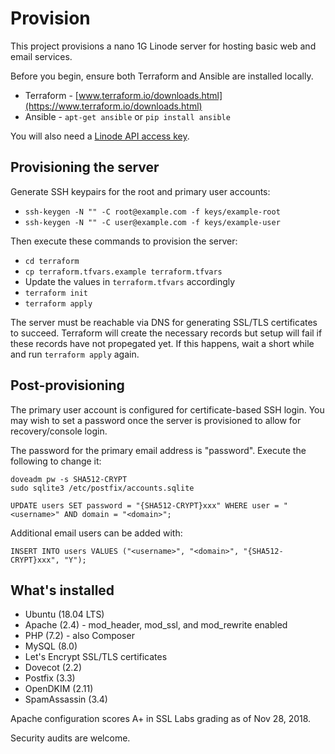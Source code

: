 # Provision

This project provisions a nano 1G Linode server for hosting basic web and email
services.

Before you begin, ensure both Terraform and Ansible are installed locally.

 * Terraform - [www.terraform.io/downloads.html](https://www.terraform.io/downloads.html)
 * Ansible - `apt-get ansible` or `pip install ansible`

You will also need a [Linode API access key](https://www.linode.com/docs/platform/api/getting-started-with-the-linode-api-new-manager/#get-an-access-token).

## Provisioning the server

Generate SSH keypairs for the root and primary user accounts:

  * `ssh-keygen -N "" -C root@example.com -f keys/example-root`
  * `ssh-keygen -N "" -C user@example.com -f keys/example-user`

Then execute these commands to provision the server:

  * `cd terraform`
  * `cp terraform.tfvars.example terraform.tfvars`
  * Update the values in `terraform.tfvars` accordingly
  * `terraform init`
  * `terraform apply`

The server must be reachable via DNS for generating SSL/TLS certificates to
succeed. Terraform will create the necessary records but setup will fail if
these records have not propegated yet. If this happens, wait a short while and
run `terraform apply` again.

## Post-provisioning

The primary user account is configured for certificate-based SSH login. You
may wish to set a password once the server is provisioned to allow for
recovery/console login.

The password for the primary email address is "password". Execute the following
to change it:

    doveadm pw -s SHA512-CRYPT
    sudo sqlite3 /etc/postfix/accounts.sqlite

    UPDATE users SET password = "{SHA512-CRYPT}xxx" WHERE user = "<username>" AND domain = "<domain>";

Additional email users can be added with: 

    INSERT INTO users VALUES ("<username>", "<domain>", "{SHA512-CRYPT}xxx", "Y");

## What's installed

  * Ubuntu (18.04 LTS)
  * Apache (2.4) - mod_header, mod_ssl, and mod_rewrite enabled
  * PHP (7.2) - also Composer
  * MySQL (8.0)
  * Let's Encrypt SSL/TLS certificates
  * Dovecot (2.2)
  * Postfix (3.3)
  * OpenDKIM (2.11)
  * SpamAssassin (3.4)

Apache configuration scores A+ in SSL Labs grading as of Nov 28, 2018.

Security audits are welcome.
